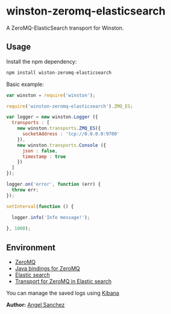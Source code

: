 winston-zeromq-elasticsearch
============================

A ZeroMQ-ElasticSearch transport for Winston.

## Usage

Install the npm dependency:
```js
npm install wiston-zeromq-elasticsearch
```

Basic example:
```js
var winston = require('winston');

require('winston-zeromq-elasticsearch').ZMQ_ES;

var logger = new winston.Logger ({
  transports : [
    new winston.transports.ZMQ_ES({
      socketAddress : 'tcp://0.0.0.0:9700'
    }),
    new winston.transports.Console ({
      json : false,
      timestamp : true
    })
  ]
});

logger.on('error', function (err) {
  throw err;
});

setInterval(function () {
  
  logger.info('Info message!');

}, 1000);
```

## Environment

- [ZeroMQ](http://zeromq.org/)
- [Java bindings for ZeroMQ](http://zeromq.org/bindings:java)
- [Elastic search](http://www.elasticsearch.org/download/)
- [Transport for ZeroMQ in Elastic search](https://github.com/bpaquet/transport-zeromq)

You can manage the saved logs using [Kibana](http://www.elasticsearch.org/overview/kibana/installation/)


__Author:__ [Angel Sanchez](http://www.thegameofcode.com/)
